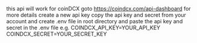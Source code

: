 this api will work for coinDCX
goto https://coindcx.com/api-dashboard for more details
create a new api key
copy the api key and secret from your account
and create .env file in root directory
and paste the api key and secret in the .env file
e.g.
COINDCX_API_KEY=YOUR_API_KEY
COINDCX_SECRET=YOUR_SECRET_KEY
